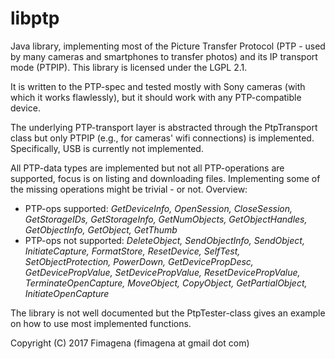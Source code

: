 # libptp
Java library, implementing most of the Picture Transfer Protocol (PTP - used 
by many cameras and smartphones to transfer photos) and its IP transport mode
(PTPIP). This library is licensed under the LGPL 2.1.

It is written to the PTP-spec and tested mostly with Sony cameras (with which 
it works flawlessly), but it should work with any PTP-compatible device.

The underlying PTP-transport layer is abstracted through the PtpTransport class
but only PTPIP (e.g., for cameras' wifi connections) is implemented. 
Specifically, USB is currently not implemented.

All PTP-data types are implemented but not all PTP-operations are supported, 
focus is on listing and downloading files. Implementing some of the missing 
operations might be trivial - or not. Overview:
 - PTP-ops supported: *GetDeviceInfo, OpenSession, CloseSession, GetStorageIDs,
   GetStorageInfo, GetNumObjects, GetObjectHandles, GetObjectInfo, GetObject, 
   GetThumb*
 - PTP-ops not supported: *DeleteObject, SendObjectInfo, SendObject,
   InitiateCapture, FormatStore, ResetDevice, SelfTest, SetObjectProtection,
   PowerDown, GetDevicePropDesc, GetDevicePropValue, SetDevicePropValue,
   ResetDevicePropValue, TerminateOpenCapture, MoveObject, CopyObject, 
   GetPartialObject, InitiateOpenCapture*

The library is not well documented but the PtpTester-class gives an example
on how to use most implemented functions.

Copyright (C) 2017 Fimagena (fimagena at gmail dot com)
